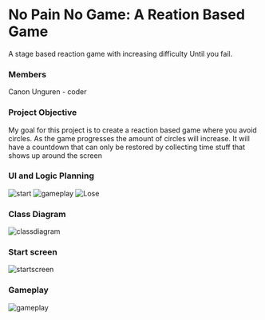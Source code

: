 # No Pain No Game: A Reation Based Game
A stage based reaction game with increasing difficulty Until you fail. 

### Members
Canon Unguren - coder

### Project Objective
My goal for this project is to create a reaction based game where you avoid circles. As the game progresses the amount of circles will increase. It will have a countdown that can only be restored by collecting time stuff that shows up around the screen 

### UI and Logic Planning
![start]()
![gameplay]()
![Lose]()
### Class Diagram
![classdiagram]()
### Start screen
![startscreen]()
### Gameplay
![gameplay]()

